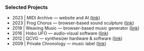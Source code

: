 ### Selected Projects

- 2023 | MIDI Archive — website and AI ([link]((https://reubenson.com/midi-archive/)))
- 2023 | Frog Chorus — browser-based sound sculpture ([link](https://frogchor.us))
- 2019 | Weaving Music — browser-based music generator ([link](/weaving))
- 2016 | Hobo UFO — audio-visual software ([link](https://p-a-n.org/release/james-hoff-hobo-ufo-v-chernobyl/))
- 2012 | QCVG — synthesizer hardware & software ([link](/qcvg))
- 2009 | Private Chronology — music label ([link](/private-chronology))